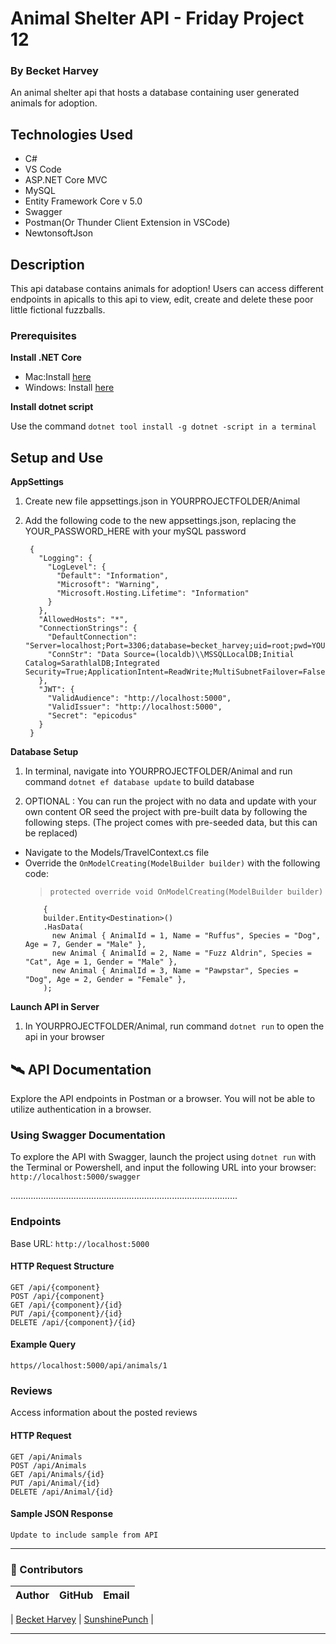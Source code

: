
# Animal Shelter API - Friday Project 12

### By Becket Harvey

An animal shelter api that hosts a database containing user generated animals for adoption.

## Technologies Used
* C#
* VS Code
* ASP.NET Core MVC
* MySQL
* Entity Framework Core v 5.0
* Swagger
* Postman(Or Thunder Client Extension in VSCode)
* NewtonsoftJson


## Description
This api database contains animals for adoption! Users can access different endpoints in apicalls to this api to view, edit, create and delete these poor little fictional fuzzballs.

### Prerequisites


**Install .NET Core**
  * Mac:Install [here](https://dotnet.microsoft.com/download/dotnet/thank-you/sdk-2.2.106-macos-x64-installer)
  * Windows: Install [here](https://dotnet.microsoft.com/download/dotnet/thank-you/sdk-2.2.203-windows-x64-installer)

**Install dotnet script**

Use the command ```dotnet tool install -g dotnet -script in a terminal```



## Setup and Use


**AppSettings**

1. Create new file appsettings.json in YOURPROJECTFOLDER/Animal
2. Add the following code to the new appsettings.json, replacing the YOUR_PASSWORD_HERE with your mySQL password

        {  
          "Logging": {  
            "LogLevel": {  
              "Default": "Information",  
              "Microsoft": "Warning",  
              "Microsoft.Hosting.Lifetime": "Information"  
            }  
          },  
          "AllowedHosts": "*",  
          "ConnectionStrings": { 
            "DefaultConnection": "Server=localhost;Port=3306;database=becket_harvey;uid=root;pwd=YOUR_PASSWORD_HERE;", 
            "ConnStr": "Data Source=(localdb)\\MSSQLLocalDB;Initial Catalog=SarathlalDB;Integrated Security=True;ApplicationIntent=ReadWrite;MultiSubnetFailover=False"  
          },  
          "JWT": {  
            "ValidAudience": "http://localhost:5000",  
            "ValidIssuer": "http://localhost:5000",  
            "Secret": "epicodus"  
          }  
        } 

**Database Setup**
1. In terminal, navigate into YOURPROJECTFOLDER/Animal and run command ```dotnet ef database update``` to build database

2. OPTIONAL : You can run the project with no data and update with your own content OR seed the project with pre-built data by following the following steps. (The project comes with pre-seeded data, but this can be replaced)
  - Navigate to the Models/TravelContext.cs file
  - Override the ```OnModelCreating(ModelBuilder builder)``` with the following code:
    >     protected override void OnModelCreating(ModelBuilder builder)
            {
            builder.Entity<Destination>()
            .HasData(
              new Animal { AnimalId = 1, Name = "Ruffus", Species = "Dog", Age = 7, Gender = "Male" },
              new Animal { AnimalId = 2, Name = "Fuzz Aldrin", Species = "Cat", Age = 1, Gender = "Male" },
              new Animal { AnimalId = 3, Name = "Pawpstar", Species = "Dog", Age = 2, Gender = "Female" },
            );


**Launch API in Server**
1. In YOURPROJECTFOLDER/Animal, run command ```dotnet run``` to open the api in your browser

## 🛰️ API Documentation
Explore the API endpoints in Postman or a browser. You will not be able to utilize authentication in a browser.

### Using Swagger Documentation 
To explore the API with Swagger, launch the project using `dotnet run` with the Terminal or Powershell, and input the following URL into your browser: `http://localhost:5000/swagger`

..........................................................................................

### Endpoints
Base URL: `http://localhost:5000`

#### HTTP Request Structure
```
GET /api/{component}
POST /api/{component}
GET /api/{component}/{id}
PUT /api/{component}/{id}
DELETE /api/{component}/{id}
```

#### Example Query
```
https//localhost:5000/api/animals/1
```

### Reviews
Access information about the posted reviews

#### HTTP Request
```
GET /api/Animals
POST /api/Animals
GET /api/Animals/{id}
PUT /api/Animal/{id}
DELETE /api/Animal/{id}

```


#### Sample JSON Response
```
Update to include sample from API
```


------------------------------

### 🤝 Contributors

| Author | GitHub | Email |
|--------|:------:|:-----:|

| [Becket Harvey](https://www.linkedin.com/in/becket-harvey-sunshine/) | [SunshinePunch](https://github.com/SunshinePunch) |

------------------------------